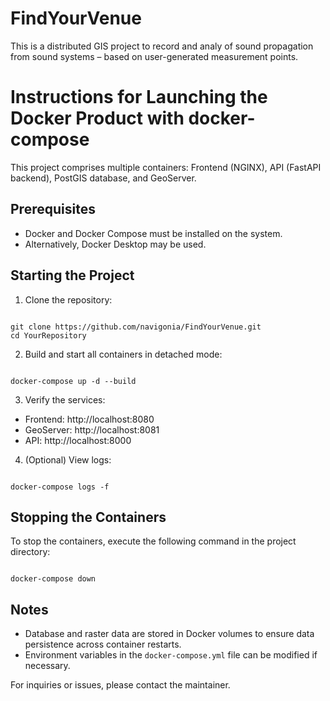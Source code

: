 # FindYourVenue
This is a distributed GIS project to record and analy of sound propagation from sound systems – based on user-generated measurement points.

# Instructions for Launching the Docker Product with docker-compose

This project comprises multiple containers: Frontend (NGINX), API (FastAPI backend), PostGIS database, and GeoServer.

## Prerequisites

- Docker and Docker Compose must be installed on the system.
- Alternatively, Docker Desktop may be used.

## Starting the Project

1. Clone the repository:

```

git clone https://github.com/navigonia/FindYourVenue.git
cd YourRepository

```

2. Build and start all containers in detached mode:

```

docker-compose up -d --build

```

3. Verify the services:

- Frontend: http://localhost:8080
- GeoServer: http://localhost:8081
- API: http://localhost:8000

4. (Optional) View logs:

```

docker-compose logs -f

```

## Stopping the Containers

To stop the containers, execute the following command in the project directory:

```

docker-compose down

```

## Notes

- Database and raster data are stored in Docker volumes to ensure data persistence across container restarts.
- Environment variables in the `docker-compose.yml` file can be modified if necessary.

For inquiries or issues, please contact the maintainer.





